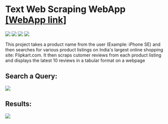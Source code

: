 # Text Web Scraping WebApp [[WebApp link]](https://customer-review-scraping.herokuapp.com/)

![](https://img.shields.io/badge/python-3.10.4-blueviolet)
![](https://img.shields.io/badge/BeautifulSoup-4.11.1-%23ff007f)
![](https://img.shields.io/badge/Flask-2.1.2-blue)
![](https://img.shields.io/badge/Frontend-HTML/CSS/JS-fuchsia)

This project takes a product name from the user (Example: iPhone SE) and then searches for various product
listings on India's largest online shopping site: Flipkart.com. It then scraps cutomer reviews from each product listing and displays the latest 10 reviews in a tabular 
format on a webpage

## Search a Query:

![](https://github.com/luke-chugh/Web-Scraping-Project/blob/main/Text%20Scraping/Images/Search.png)

## Results:

![](https://github.com/luke-chugh/Web-Scraping-Project/blob/main/Text%20Scraping/Images/Result.png)


